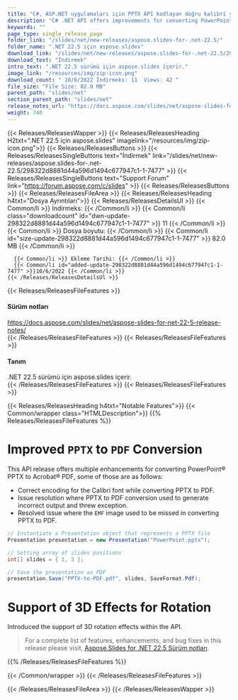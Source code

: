```yaml
---
title: "C#, ASP.NET uygulamaları için PPTX API kodlayan doğru kalibri yazı tipi"
description: "C# .NET API offers improvements for converting PowerPoint® to PDF; e.g. correct Calibri font encoding in PPTX to PDF conversion,  supports 3D rotation effects."
keywords: ""
page_type: single_release_page
folder_link: "/slides/net/new-releases/aspose.slides-for-.net-22.5/"
folder_name: ".NET 22.5 için aspose.slides"
download_link: "/slides/net/new-releases/aspose.slides-for-.net-22.5/298322d8881d44a596d1494c677947c1-1-7477"
download_text: "İndirmek"
intro_text: ".NET 22.5 sürümü için aspose.slides içerir."
image_link: "/resources/img/zip-icon.png"
download_count: " 10/6/2022 İndirmeks: 11  Views: 42 "
file_size: "File Size: 82.0 MB"
parent_path: "slides/net"
section_parent_path: "slides/net"
release_notes_url: "https://docs.aspose.com/slides/net/aspose-slides-for-net-22-5-release-notes/"
weight: 740
---
```


{{< Releases/ReleasesWapper >}}
  {{< Releases/ReleasesHeading H2txt=".NET 22.5 için aspose.slides" imagelink="/resources/img/zip-icon.png">}}
  {{< Releases/ReleasesButtons >}}
    {{< Releases/ReleasesSingleButtons text="İndirmek" link="/slides/net/new-releases/aspose.slides-for-.net-22.5/298322d8881d44a596d1494c677947c1-1-7477" >}}
    {{< Releases/ReleasesSingleButtons text="Support Forum" link="https://forum.aspose.com/c/slides" >}}
  {{< Releases/ReleasesButtons >}}
  {{< Releases/ReleasesFileArea >}}
    {{< Releases/ReleasesHeading h4txt="Dosya Ayrıntıları">}}
    {{< Releases/ReleasesDetailsUl >}}
      {{< Common/li >}} İndirmeks: {{< /Common/li >}}
      {{< Common/li class="downloadcount" id="dwn-update-298322d8881d44a596d1494c677947c1-1-7477" >}} 11 {{< /Common/li >}}
      {{< Common/li >}} Dosya boyutu: {{< /Common/li >}}
      {{< Common/li id="size-update-298322d8881d44a596d1494c677947c1-1-7477" >}} 82.0 MB {{< /Common/li >}}

      {{< Common/li >}} Ekleme Tarihi: {{< /Common/li >}}
      {{< Common/li id="added-update-298322d8881d44a596d1494c677947c1-1-7477" >}}10/6/2022 {{< /Common/li >}}
    {{< /Releases/ReleasesDetailsUl >}}

  {{< Releases/ReleasesFileFeatures >}}
      <h4>Sürüm notları</h4><div><a href='https://docs.aspose.com/slides/net/aspose-slides-for-net-22-5-release-notes/'>https://docs.aspose.com/slides/net/aspose-slides-for-net-22-5-release-notes/</a></div>
  {{< /Releases/ReleasesFileFeatures >}}
  {{< Releases/ReleasesFileFeatures >}}
      <h4>Tanım</h4><div class="HTMLDescription">.NET 22.5 sürümü için aspose.slides içerir.</div>
  {{< /Releases/ReleasesFileFeatures >}}
{{< Releases/ReleasesFileFeatures >}}

{{< Releases/ReleasesHeading h4txt="Notable Features">}}
{{< Common/wrapper class="HTMLDescription">}}
{{% Releases/ReleasesFileFeatures %}}

# Improved `PPTX` to `PDF` Conversion

This API release offers multiple enhancements for converting PowerPoint&reg; PPTX to Acrobat&reg; PDF, some of those are as follows:

- Correct encoding for the Calibri font while converting PPTX to PDF.
- Issue resolution where PPTX to PDF conversion used to generate incorrect output and threw exception.
- Resolved issue where the `EMF` image used to be missed in converting PPTX to PDF.

```csharp
// Instantiate a Presentation object that represents a PPTX file
Presentation presentation = new Presentation("PowerPoint.pptx");

// Setting array of slides positions
int[] slides = { 1, 3 };

// Save the presentation as PDF
presentation.Save("PPTX-to-PDF.pdf", slides, SaveFormat.Pdf);
```

# Support of 3D Effects for Rotation

Introduced the support of 3D rotation effects within the API.

> For a complete list of features, enhancements, and bug fixes in this release please visit, [Aspose.Slides for .NET 22.5 Sürüm notları](https://docs.aspose.com/slides/net/aspose-slides-for-net-22-5-release-notes/).

{{% /Releases/ReleasesFileFeatures %}}

{{< /Common/wrapper >}}
{{< /Releases/ReleasesFileFeatures >}}

{{< /Releases/ReleasesFileArea >}}
{{< /Releases/ReleasesWapper >}}
